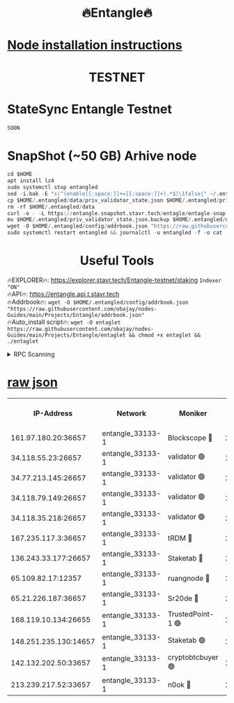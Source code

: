 <h1 align="center"> 🔥Entangle🔥</h1>

[Node installation instructions](https://github.com/obajay/nodes-Guides/tree/main/Projects/Entangle)
=

<h1 align="center"> TESTNET</h1>

# StateSync Entangle Testnet
```python
SOON
```
# SnapShot (~50 GB) Arhive node
```python
cd $HOME
apt install lz4
sudo systemctl stop entangled
sed -i.bak -E "s|^(enable[[:space:]]+=[[:space:]]+).*$|\1false|" ~/.entangled/config/config.toml
cp $HOME/.entangled/data/priv_validator_state.json $HOME/.entangled/priv_validator_state.json.backup
rm -rf $HOME/.entangled/data
curl -o - -L https://entangle.snapshot.stavr.tech/entagle/entagle-snap.tar.lz4 | lz4 -c -d - | tar -x -C $HOME/.entangled --strip-components 2
mv $HOME/.entangled/priv_validator_state.json.backup $HOME/.entangled/data/priv_validator_state.json
wget -O $HOME/.entangled/config/addrbook.json "https://raw.githubusercontent.com/obajay/nodes-Guides/main/Projects/Entangle/addrbook.json"
sudo systemctl restart entangled && journalctl -u entangled -f -o cat
```
 <h1 align="center"> Useful Tools</h1>
 
🔥EXPLORER🔥: https://explorer.stavr.tech/Entangle-testnet/staking        `Indexer "ON"` \
🔥API🔥:      https://entangle.api.t.stavr.tech \
🔥Addrbook🔥: ```wget -O $HOME/.entangled/config/addrbook.json "https://raw.githubusercontent.com/obajay/nodes-Guides/main/Projects/Entangle/addrbook.json"``` \
🔥Auto_install script🔥:  `wget -O entaglet https://raw.githubusercontent.com/obajay/nodes-Guides/main/Projects/Entangle/entaglet && chmod +x entaglet && ./entaglet`


<details>
<summary>RPC Scanning</summary>

<h2 align="center"> We scan nodes in real time every 4 hours. And we provide the final result of RPC endpoints.
We cannot influence the operation of these nodes in any way. </h2>


```python
If Voting Power is higher than 0 --> then the Node is a validator of the network and may be subject to attack and be a potential threat to the chain.
```
```python
We marked such validators with a red symbol
```

</details>

[raw json](https://rpc-check.entangt.stavr.tech/entangt/rpc-entangt-result.json)
=


<table><tr><th>IP-Address</th><th>Network</th><th>Moniker</th><th>Latest Block Height</th><th>Earliest Block Height</th><th>Catching Up</th><th>Tx Index</th><th>Voting Power</th><th>Scan Time</th></tr><tr><td>161.97.180.20:36657</td><td>entangle_33133-1</td><td>Blockscope 🔴</td><td>2845949</td><td>1</td><td>False</td><td>off</td><td>309761262199940</td><td>2024-03-28T07:07:18.113380852UTC</td></tr><tr><td>34.118.55.23:26657</td><td>entangle_33133-1</td><td>validator 🟢</td><td>2845950</td><td>1</td><td>False</td><td>on</td><td>0</td><td>2024-03-28T07:07:20.766127712UTC</td></tr><tr><td>34.77.213.145:26657</td><td>entangle_33133-1</td><td>validator 🟢</td><td>2845950</td><td>1</td><td>False</td><td>on</td><td>0</td><td>2024-03-28T07:07:23.064833292UTC</td></tr><tr><td>34.118.79.149:26657</td><td>entangle_33133-1</td><td>validator 🟢</td><td>2845953</td><td>1</td><td>False</td><td>on</td><td>0</td><td>2024-03-28T07:07:36.002144069UTC</td></tr><tr><td>34.118.35.218:26657</td><td>entangle_33133-1</td><td>validator 🟢</td><td>2845954</td><td>1</td><td>False</td><td>on</td><td>0</td><td>2024-03-28T07:07:38.384552495UTC</td></tr><tr><td>167.235.117.3:36657</td><td>entangle_33133-1</td><td>tRDM 🔴</td><td>2845954</td><td>1</td><td>False</td><td>on</td><td>216776925020225</td><td>2024-03-28T07:07:38.654723965UTC</td></tr><tr><td>136.243.33.177:26657</td><td>entangle_33133-1</td><td>Staketab 🔴</td><td>2845952</td><td>660001</td><td>False</td><td>on</td><td>181153136618817</td><td>2024-03-28T07:07:31.434035945UTC</td></tr><tr><td>65.109.82.17:12357</td><td>entangle_33133-1</td><td>ruangnode 🔴</td><td>2845950</td><td>1312001</td><td>False</td><td>off</td><td>661264395321192</td><td>2024-03-28T07:07:18.425226660UTC</td></tr><tr><td>65.21.226.187:36657</td><td>entangle_33133-1</td><td>Sr20de 🔴</td><td>2845949</td><td>2049001</td><td>False</td><td>off</td><td>29534655065001</td><td>2024-03-28T07:07:15.613645946UTC</td></tr><tr><td>168.119.10.134:26655</td><td>entangle_33133-1</td><td>TrustedPoint-1 🟢</td><td>2845954</td><td>2268001</td><td>False</td><td>off</td><td>0</td><td>2024-03-28T07:07:38.859377172UTC</td></tr><tr><td>148.251.235.130:14657</td><td>entangle_33133-1</td><td>Staketab 🟢</td><td>2845949</td><td>2617001</td><td>False</td><td>off</td><td>0</td><td>2024-03-28T07:07:15.312406789UTC</td></tr><tr><td>142.132.202.50:33657</td><td>entangle_33133-1</td><td>cryptobtcbuyer 🟢</td><td>2845949</td><td>2745949</td><td>False</td><td>off</td><td>0</td><td>2024-03-28T07:07:17.843835072UTC</td></tr><tr><td>213.239.217.52:33657</td><td>entangle_33133-1</td><td>n0ok 🔴</td><td>2845953</td><td>2745953</td><td>False</td><td>off</td><td>46611099669956490</td><td>2024-03-28T07:07:33.656303003UTC</td></tr></table>
